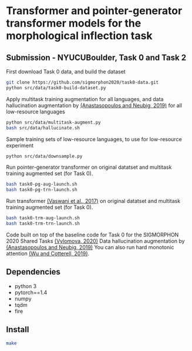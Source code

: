 # Transformer and pointer-generator transformer models for the morphological inflection task

## Submission - NYUCUBoulder, Task 0 and Task 2

First download Task 0 data, and build the dataset
```bash
git clone https://github.com/sigmorphon2020/task0-data.git
python src/data/task0-build-dataset.py
```

Apply multitask training augmentation for all languages, and data hallucination augmentation by [(Anastasopoulos and Neubig, 2019)](https://arxiv.org/abs/1908.05838) for all low-resource languages
```bash
python src/data/multitask-augment.py
bash src/data/hallucinate.sh
```

Sample training sets of low-resource languages, to use for low-resource experiment
```bash
python src/data/downsample.py
```

Run pointer-generator transformer on original datatset and multitask training augmented set (for Task 0).
```bash
bash task0-pg-aug-launch.sh
bash task0-pg-trn-launch.sh
```
Run transformer [(Vaswani et al., 2017)](https://arxiv.org/abs/1706.03762) on original datatset and multitask training augmented set (for Task 0).
```bash
bash task0-trm-aug-launch.sh
bash task0-trm-trn-launch.sh

```

Code built on top of the baseline code for Task 0 for the SIGMORPHON 2020 Shared Tasks [(Vylomova, 2020)](https://github.com/shijie-wu/neural-transducer.git)
Data hallucination augmentation by [(Anastasopoulos and Neubig, 2019)](https://arxiv.org/abs/1908.05838)
You can also run hard monotonic attention [(Wu and Cotterell, 2019)](https://arxiv.org/abs/1905.06319).

## Dependencies

- python 3
- pytorch==1.4
- numpy
- tqdm
- fire


## Install

```bash
make
```
